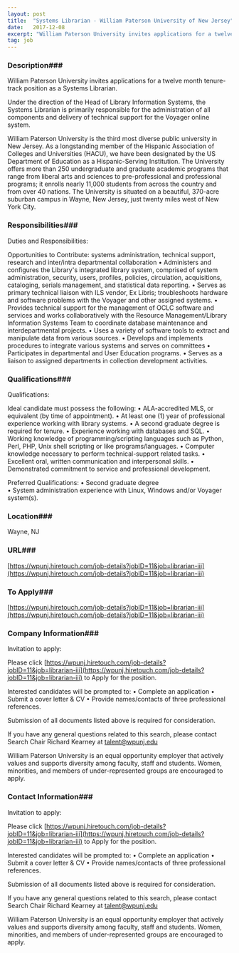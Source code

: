 ```yaml
---
layout: post
title:  "Systems Librarian - William Paterson University of New Jersey"
date:   2017-12-08
excerpt: "William Paterson University invites applications for a twelve month tenure-track position as a Systems Librarian. Under the direction of the Head of Library Information Systems, the Systems Librarian is primarily responsible for the administration of all components and delivery of technical support for the Voyager online system. William Paterson University..."
tag: job
---
```


### Description###

William Paterson University invites applications for a twelve month tenure-track position as a Systems Librarian.

Under the direction of the Head of Library Information Systems, the Systems Librarian is primarily responsible for the administration of all components and delivery of technical support for the Voyager online system. 

William Paterson University is the third most diverse public university in New Jersey. As a longstanding member of the Hispanic Association of Colleges and Universities (HACU), we have been designated by the US Department of Education as a Hispanic-Serving Institution. The University offers more than 250 undergraduate and graduate academic programs that range from liberal arts and sciences to pre-professional and professional programs; it enrolls nearly 11,000 students from across the country and from over 40 nations. The University is situated on a beautiful, 370-acre suburban campus in Wayne, New Jersey, just twenty miles west of New York City. 



### Responsibilities###

Duties and Responsibilities:

Opportunities to Contribute: systems administration, technical support, research and inter/intra departmental collaboration
•	Administers and configures the Library's integrated library system, comprised of system administration, security, users, profiles, policies, circulation, acquisitions, cataloging, serials management, and statistical data reporting.
•	Serves as primary technical liaison with ILS vendor, Ex Libris; troubleshoots hardware and software problems with the Voyager and other assigned systems.
•	Provides technical support for the management of OCLC software and services and works collaboratively with the Resource Management/Library Information Systems Team to coordinate database maintenance and interdepartmental projects.
•	Uses a variety of software tools to extract and manipulate data from various sources.
•	Develops and implements procedures to integrate various systems and serves on committees
•	Participates in departmental and User Education programs. 
•	Serves as a liaison to assigned departments in collection development activities.


### Qualifications###

Qualifications:

Ideal candidate must possess the following:
•	ALA-accredited MLS, or equivalent (by time of appointment).
•	At least one (1) year of professional experience working with library systems.
•	A second graduate degree is required for tenure.
•	Experience working with databases and SQL.
•	Working knowledge of programming/scripting languages such as Python, Perl, PHP, Unix shell scripting or like programs/languages.
•	Computer knowledge necessary to perform technical-support related tasks.
•	Excellent oral, written communication and interpersonal skills.
•	Demonstrated commitment to service and professional development.

Preferred Qualifications:
•	Second graduate degree  
•	System administration experience with Linux, Windows and/or Voyager system(s). 




### Location###

Wayne, NJ


### URL###

[https://wpunj.hiretouch.com/job-details?jobID=11&job=librarian-iii](https://wpunj.hiretouch.com/job-details?jobID=11&job=librarian-iii)

### To Apply###

[https://wpunj.hiretouch.com/job-details?jobID=11&job=librarian-iii](https://wpunj.hiretouch.com/job-details?jobID=11&job=librarian-iii)


### Company Information###

Invitation to apply:

Please click [https://wpunj.hiretouch.com/job-details?jobID=11&job=librarian-iii](https://wpunj.hiretouch.com/job-details?jobID=11&job=librarian-iii) to Apply for the position.

Interested candidates will be prompted to:
•	Complete an application 
•	Submit a cover letter & CV
•	Provide names/contacts of three professional references.   

Submission of all documents listed above is required for consideration.

If you have any general questions related to this search, please contact Search Chair Richard Kearney at talent@wpunj.edu

William Paterson University is an equal opportunity employer that actively values and supports diversity among faculty, staff and students. Women, minorities, and members of under-represented groups are encouraged to apply.



### Contact Information###

Invitation to apply:

Please click [https://wpunj.hiretouch.com/job-details?jobID=11&job=librarian-iii](https://wpunj.hiretouch.com/job-details?jobID=11&job=librarian-iii) to Apply for the position.

Interested candidates will be prompted to:
•	Complete an application 
•	Submit a cover letter & CV
•	Provide names/contacts of three professional references.   

Submission of all documents listed above is required for consideration.

If you have any general questions related to this search, please contact Search Chair Richard Kearney at talent@wpunj.edu

William Paterson University is an equal opportunity employer that actively values and supports diversity among faculty, staff and students. Women, minorities, and members of under-represented groups are encouraged to apply.


